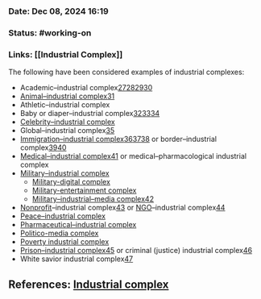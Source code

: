 ### Date: Dec 08, 2024 16:19

### Status: #working-on

### Links: [[Industrial Complex]]

The following have been considered examples of industrial complexes:
- Academic–industrial complex[27](https://en.wikipedia.org/wiki/Industrial_complex#cite_note-27)[28](https://en.wikipedia.org/wiki/Industrial_complex#cite_note-28)[29](https://en.wikipedia.org/wiki/Industrial_complex#cite_note-29)[30](https://en.wikipedia.org/wiki/Industrial_complex#cite_note-30)
- [Animal–industrial complex](https://en.wikipedia.org/wiki/Animal%E2%80%93industrial_complex)[31](https://en.wikipedia.org/wiki/Industrial_complex#cite_note-31)
- Athletic–industrial complex
- Baby or diaper–industrial complex[32](https://en.wikipedia.org/wiki/Industrial_complex#cite_note-32)[33](https://en.wikipedia.org/wiki/Industrial_complex#cite_note-33)[34](https://en.wikipedia.org/wiki/Industrial_complex#cite_note-34)
- [Celebrity–industrial complex](https://en.wikipedia.org/wiki/Celebrity%E2%80%93industrial_complex "Celebrity–industrial complex")
- Global–industrial complex[35](https://en.wikipedia.org/wiki/Industrial_complex#cite_note-35)
- [Immigration–industrial complex](https://en.wikipedia.org/w/index.php?title=Immigration%E2%80%93industrial_complex&action=edit&redlink=1 "Immigration–industrial complex (page does not exist)")[36](https://en.wikipedia.org/wiki/Industrial_complex#cite_note-36)[37](https://en.wikipedia.org/wiki/Industrial_complex#cite_note-37)[38](https://en.wikipedia.org/wiki/Industrial_complex#cite_note-38) or border–industrial complex[39](https://en.wikipedia.org/wiki/Industrial_complex#cite_note-39)[40](https://en.wikipedia.org/wiki/Industrial_complex#cite_note-40)
- [Medical–industrial complex](https://en.wikipedia.org/wiki/Medical%E2%80%93industrial_complex "Medical–industrial complex")[41](https://en.wikipedia.org/wiki/Industrial_complex#cite_note-41) or medical–pharmacological industrial complex
- [Military–industrial complex](https://en.wikipedia.org/wiki/Military%E2%80%93industrial_complex "Military–industrial complex")
    - [Military-digital complex](https://en.wikipedia.org/wiki/Military-digital_complex "Military-digital complex")
    - [Military-entertainment complex](https://en.wikipedia.org/wiki/Military-entertainment_complex "Military-entertainment complex")
    - [Military–industrial–media complex](https://en.wikipedia.org/wiki/Military%E2%80%93industrial%E2%80%93media_complex "Military–industrial–media complex")[42](https://en.wikipedia.org/wiki/Industrial_complex#cite_note-42)
- [Nonprofit](https://en.wikipedia.org/wiki/Nonprofit_organization "Nonprofit organization")–industrial complex[43](https://en.wikipedia.org/wiki/Industrial_complex#cite_note-43) or [NGO](https://en.wikipedia.org/wiki/Non-governmental_organization "Non-governmental organization")–industrial complex[44](https://en.wikipedia.org/wiki/Industrial_complex#cite_note-44)
- [Peace–industrial complex](https://en.wikipedia.org/wiki/Peace%E2%80%93industrial_complex "Peace–industrial complex")
- [Pharmaceutical–industrial complex](https://en.wikipedia.org/wiki/Pharmaceutical%E2%80%93industrial_complex "Pharmaceutical–industrial complex")
- [Politico-media complex](https://en.wikipedia.org/wiki/Politico-media_complex "Politico-media complex")
- [Poverty industrial complex](https://en.wikipedia.org/wiki/Poverty_industrial_complex "Poverty industrial complex")
- [Prison–industrial complex](https://en.wikipedia.org/wiki/Prison%E2%80%93industrial_complex "Prison–industrial complex")[45](https://en.wikipedia.org/wiki/Industrial_complex#cite_note-45) or criminal (justice) industrial complex[46](https://en.wikipedia.org/wiki/Industrial_complex#cite_note-46)
- White savior industrial complex[47](https://en.wikipedia.org/wiki/Industrial_complex#cite_note-47)

## References: [**Industrial complex**](https://en.wikipedia.org/wiki/Industrial_complex)